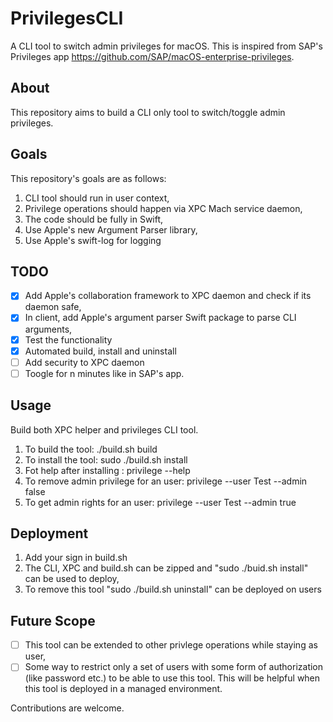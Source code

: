 # PrivilegesCLI
A CLI tool to switch admin privileges for macOS. This is inspired from SAP's Privileges app https://github.com/SAP/macOS-enterprise-privileges. 

## About
This repository aims to build a CLI only tool to switch/toggle admin privileges.

## Goals
This repository's goals are as follows:
1. CLI tool should run in user context,
2. Privilege operations should happen via XPC Mach service daemon,
3. The code should be fully in Swift,
4. Use Apple's new Argument Parser library,
5. Use Apple's swift-log for logging

## TODO
- [x] Add Apple's collaboration framework to XPC daemon and check if its daemon safe,
- [x] In client, add Apple's argument parser Swift package to parse CLI arguments,
- [x] Test the functionality
- [x] Automated build, install and uninstall 
- [ ] Add security to XPC daemon
- [ ] Toogle for n minutes like in SAP's app.

## Usage
Build both XPC helper and privileges CLI tool. 
1. To build the tool: ./build.sh build
2. To install the tool: sudo ./build.sh install
3. Fot help after installing : privilege --help
4. To remove admin privilege for an user: privilege --user Test --admin false
5. To get admin rights for an user: privilege --user Test --admin true

## Deployment 

1. Add your sign in build.sh
2. The CLI, XPC and build.sh can be zipped and "sudo ./buid.sh install" can be used to deploy,
3. To remove this tool "sudo ./build.sh uninstall" can be deployed on users

## Future Scope
- [ ] This tool can be extended to other privlege operations while staying as user,
- [ ] Some way to restrict only a set of users with some form of authorization (like password etc.) to 
be able to use this tool. This will be helpful when this tool is deployed in a managed environment.

Contributions are welcome.
